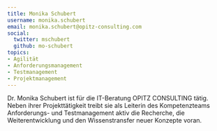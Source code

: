 ```yaml
---
title: Monika Schubert
username: monika.schubert
email: monika.schubert@opitz-consulting.com
social:
  twitter: mschubert
  github: mo-schubert
topics:
- Agilität
- Anforderungsmanagement
- Testmanagement
- Projektmanagement
---
```


Dr. Monika Schubert ist für die IT-Beratung OPITZ CONSULTING tätig. Neben ihrer Projekttätigkeit treibt sie als Leiterin des Kompetenzteams Anforderungs- und Testmanagement aktiv die Recherche, die Weiterentwicklung und den Wissenstransfer neuer Konzepte voran.
